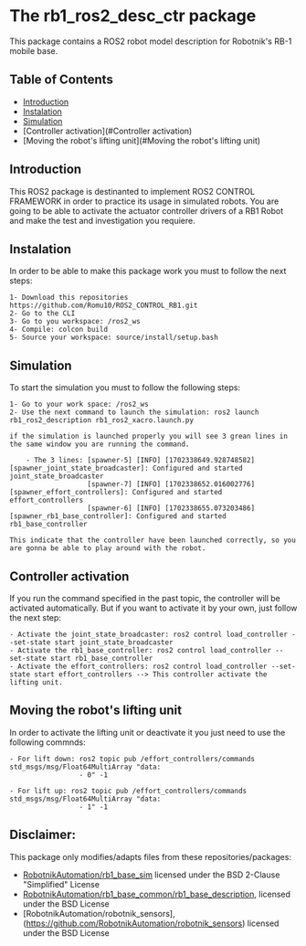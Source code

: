 # The rb1_ros2_desc_ctr package

This package contains a ROS2 robot model description for Robotnik's RB-1 mobile base. 

## Table of Contents

- [Introduction](#Introduction)
- [Instalation](#Instalation)
- [Simulation](#Simulation)
- [Controller activation](#Controller activation)
- [Moving the robot's lifting unit](#Moving the robot's lifting unit)

## Introduction

This ROS2 package is destinanted to implement ROS2 CONTROL FRAMEWORK in order to practice its usage in simulated robots. You are going to be able to activate
the actuator controller drivers of a RB1 Robot and make the test and investigation you requiere. 

## Instalation 

In order to be able to make this package work you must to follow the next steps:

    1- Download this repositories https://github.com/Romu10/ROS2_CONTROL_RB1.git
    2- Go to the CLI 
    3- Go to you workspace: /ros2_ws
    4- Compile: colcon build
    5- Source your workspace: source/install/setup.bash

## Simulation

To start the simulation you must to follow the following steps:

    1- Go to your work space: /ros2_ws
    2- Use the next command to launch the simulation: ros2 launch rb1_ros2_description rb1_ros2_xacro.launch.py
    
    if the simulation is launched properly you will see 3 grean lines in the same window you are running the command.
        
        - The 3 lines: [spawner-5] [INFO] [1702338649.928748582] [spawner_joint_state_broadcaster]: Configured and started joint_state_broadcaster
                       [spawner-7] [INFO] [1702338652.016002776] [spawner_effort_controllers]: Configured and started effort_controllers
                       [spawner-6] [INFO] [1702338655.073203486] [spawner_rb1_base_controller]: Configured and started rb1_base_controller
    
    This indicate that the controller have been launched correctly, so you are gonna be able to play around with the robot. 

## Controller activation

If you run the command specified in the past topic, the controller will be activated automatically. But if you want to activate it by your own, just follow the next step:

    - Activate the joint_state_broadcaster: ros2 control load_controller --set-state start joint_state_broadcaster
    - Activate the rb1_base_controller: ros2 control load_controller --set-state start rb1_base_controller
    - Activate the effort_controllers: ros2 control load_controller --set-state start effort_controllers --> This controller activate the lifting unit.

## Moving the robot's lifting unit

In order to activate the lifting unit or deactivate it you just need to use the following commnds:

    - For lift down: ros2 topic pub /effort_controllers/commands  std_msgs/msg/Float64MultiArray "data:
                     - 0" -1

    - For lift up: ros2 topic pub /effort_controllers/commands  std_msgs/msg/Float64MultiArray "data: 
                     - 1" -1


## Disclaimer:  
This package only modifies/adapts files from these repositories/packages:  
- [RobotnikAutomation/rb1_base_sim](https://github.com/RobotnikAutomation/rb1_base_sim) licensed under the BSD 2-Clause "Simplified" License
- [RobotnikAutomation/rb1_base_common/rb1_base_description](https://github.com/RobotnikAutomation/rb1_base_common/tree/melodic-devel/rb1_base_description), licensed under the BSD License
- [RobotnikAutomation/robotnik_sensors],(https://github.com/RobotnikAutomation/robotnik_sensors) licensed under the BSD License